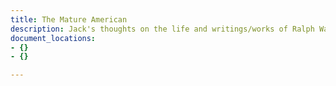 ```yaml
---
title: The Mature American
description: Jack's thoughts on the life and writings/works of Ralph Waldo Emerson
document_locations:
- {}
- {}

---
```


